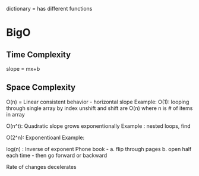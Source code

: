 dictionary = has different functions

# BigO



## Time Complexity

slope = mx+b




## Space Complexity



O(n) = Linear
consistent behavior - horizontal slope
Example: O(1): looping through single array by index
unshift and shift are O(n) where n is # of items in array

O(n^t): Quadratic
slope grows exponentionally
Example : nested loops, find

O(2^n): Exponentioanl
Example:

log(n) : Inverse of exponent
Phone book -
a. flip through pages
b. open half each time - then go forward or backward

Rate of changes decelerates
